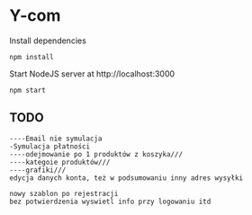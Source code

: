 # Y-com

Install dependencies
```
npm install
```

Start NodeJS server at http://localhost:3000
```
npm start
```

## TODO
```
----Email nie symulacja
-Symulacja płatności
----odejmowanie po 1 produktów z koszyka///
----kategoie produktów///
----grafiki///
edycja danych konta, też w podsumowaniu inny adres wysyłki

nowy szablon po rejestracji
bez potwierdzenia wyswietl info przy logowaniu itd
```